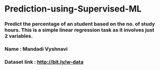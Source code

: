 # Prediction-using-Supervised-ML

### Predict the percentage of an student based on the no. of study hours. This is a simple linear regression task as it involves just 2 variables.

### Name : Mandadi Vyshnavi
### Dataset link : http://bit.ly/w-data
